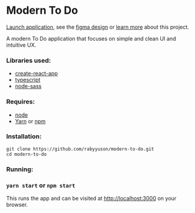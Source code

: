 # Modern To Do

[Launch application](https://modern-to-do.vercel.app/), see the [figma design](https://www.figma.com/file/KWiWAHWUL16FPjgCsmWWBy/Modern-To-Do-App?node-id=0%3A1) or [learn more](https://rabyyuson.dev/projects/modern-to-do) about this project.

A modern To Do application that focuses on simple and clean UI and intuitive UX.

### Libraries used:

- [create-react-app](https://github.com/facebook/create-react-app)
- [typescript](https://github.com/Microsoft/TypeScript)
- [node-sass](https://github.com/sass/node-sass)

### Requires:

- [node](https://nodejs.org/en/download/)
- [Yarn](https://github.com/yarnpkg/yarn.) or [npm](https://github.com/npm/cli/)

### Installation:

```
git clone https://github.com/rabyyuson/modern-to-do.git
cd modern-to-do
```

### Running:

### `yarn start` or `npm start`

This runs the app and can be visited at [http://localhost:3000](http://localhost:3000) on your browser.